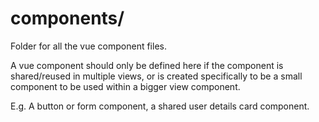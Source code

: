 # components/
Folder for all the vue component files.

A vue component should only be defined here if the component is shared/reused in multiple views, or is created specifically to be a small component to be used within a bigger view component.

E.g. A button or form component, a shared user details card component.